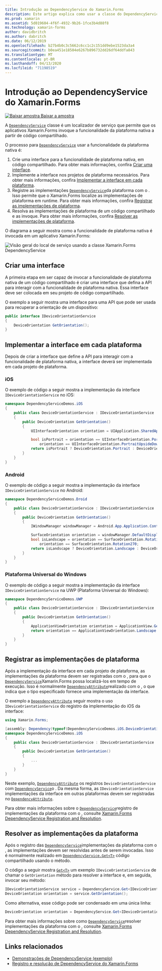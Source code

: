 ```yaml
---
title: Introdução ao DependencyService do Xamarin.Forms
description: Este artigo explica como usar a classe do DependencyService do Xamarin.Forms para invocar a funcionalidade de plataforma nativa.
ms.prod: xamarin
ms.assetid: 5d019604-4f6f-4932-9b26-1fce3b4d88f8
ms.technology: xamarin-forms
author: davidbritch
ms.author: dabritch
ms.date: 06/12/2019
ms.openlocfilehash: b27b4b0c3c5662c6cc1c2c151dd9ebe1523da3a4
ms.sourcegitcommit: b0ea451e18504e6267b896732dd26df64ddfa843
ms.translationtype: MT
ms.contentlocale: pt-BR
ms.lasthandoff: 04/13/2020
ms.locfileid: "71198519"
---
```

# <a name="xamarinforms-dependencyservice-introduction"></a>Introdução ao DependencyService do Xamarin.Forms

[![Baixar](~/media/shared/download.png) amostra Baixar a amostra](https://docs.microsoft.com/samples/xamarin/xamarin-forms-samples/dependencyservice/)

A [`DependencyService`](xref:Xamarin.Forms.DependencyService) classe é um localizador de serviço que permite que os aplicativos Xamarin.Forms invoque a funcionalidade da plataforma nativa a partir de código compartilhado.

O processo para [`DependencyService`](xref:Xamarin.Forms.DependencyService) usar a funcionalidade da plataforma nativa é:

1. Crie uma interface para a funcionalidade de plataforma nativa, em código compartilhado. Para obter mais informações, confira [Criar uma interface](#create-an-interface).
1. Implemente a interface nos projetos de plataforma necessários. Para obter mais informações, confira [Implementar a interface em cada plataforma](#implement-the-interface-on-each-platform).
1. Registre as implementações [`DependencyService`](xref:Xamarin.Forms.DependencyService)da plataforma com o . Isso permite que o Xamarin.Forms localize as implementações de plataforma em runtime. Para obter mais informações, confira [Registrar as implementações de plataforma](#register-the-platform-implementations).
1. Resolva as implementações de plataforma de um código compartilhado e as invoque. Para obter mais informações, confira [Resolver as implementações de plataforma](#resolve-the-platform-implementations).

O diagrama a seguir mostra como a funcionalidade de plataforma nativa é invocada em um aplicativo Xamarin.Forms:

![Visão geral do local de serviço usando a classe Xamarin.Forms DependencyService](introduction-images/dependency-service.png "Localização do serviço dependencyService")

## <a name="create-an-interface"></a>Criar uma interface

A primeira etapa em ser capaz de invocar a funcionalidade de plataforma nativa de um código compartilhado é criar uma interface que defina a API para interagir com a funcionalidade de plataforma nativa. Essa interface deve ser colocada em seu projeto de código compartilhado.

O exemplo a seguir mostra uma interface para uma API que pode ser usada para recuperar a orientação de um dispositivo:

```csharp
public interface IDeviceOrientationService
{
    DeviceOrientation GetOrientation();
}
```

## <a name="implement-the-interface-on-each-platform"></a>Implementar a interface em cada plataforma

Depois de criar a interface que define a API para interagir com a funcionalidade de plataforma nativa, a interface deverá ser implementada em cada projeto de plataforma.

### <a name="ios"></a>iOS

O exemplo de código a seguir mostra a implementação da interface `IDeviceOrientationService` no iOS:

```csharp
namespace DependencyServiceDemos.iOS
{
    public class DeviceOrientationService : IDeviceOrientationService
    {
        public DeviceOrientation GetOrientation()
        {
            UIInterfaceOrientation orientation = UIApplication.SharedApplication.StatusBarOrientation;

            bool isPortrait = orientation == UIInterfaceOrientation.Portrait ||
                orientation == UIInterfaceOrientation.PortraitUpsideDown;
            return isPortrait ? DeviceOrientation.Portrait : DeviceOrientation.Landscape;
        }
    }
}
```

### <a name="android"></a>Android

O exemplo de código a seguir mostra a implementação da interface `IDeviceOrientationService` no Android:

```csharp
namespace DependencyServiceDemos.Droid
{
    public class DeviceOrientationService : IDeviceOrientationService
    {
        public DeviceOrientation GetOrientation()
        {
            IWindowManager windowManager = Android.App.Application.Context.GetSystemService(Context.WindowService).JavaCast<IWindowManager>();

            SurfaceOrientation orientation = windowManager.DefaultDisplay.Rotation;
            bool isLandscape = orientation == SurfaceOrientation.Rotation90 ||
                orientation == SurfaceOrientation.Rotation270;
            return isLandscape ? DeviceOrientation.Landscape : DeviceOrientation.Portrait;
        }
    }
}
```

### <a name="universal-windows-platform"></a>Plataforma Universal do Windows

O exemplo de código a seguir mostra a implementação da interface `IDeviceOrientationService` na UWP (Plataforma Universal do Windows):

```csharp
namespace DependencyServiceDemos.UWP
{
    public class DeviceOrientationService : IDeviceOrientationService
    {
        public DeviceOrientation GetOrientation()
        {
            ApplicationViewOrientation orientation = ApplicationView.GetForCurrentView().Orientation;
            return orientation == ApplicationViewOrientation.Landscape ? DeviceOrientation.Landscape : DeviceOrientation.Portrait;
        }
    }
}
```

## <a name="register-the-platform-implementations"></a>Registrar as implementações de plataforma

Após a implementação da interface em cada projeto de plataforma, as implementações da plataforma devem ser registradas com o , para que o [`DependencyService`](xref:Xamarin.Forms.DependencyService)Xamarin.Forms possa localizá-los em tempo de execução. Isso é normalmente [`DependencyAttribute`](xref:Xamarin.Forms.DependencyAttribute)realizado com o , o que indica que o tipo especificado fornece uma implementação da interface.

O exemplo a [`DependencyAttribute`](xref:Xamarin.Forms.DependencyAttribute) seguir mostra o uso `IDeviceOrientationService` do registro da implementação do iOS da interface:

```csharp
using Xamarin.Forms;

[assembly: Dependency(typeof(DependencyServiceDemos.iOS.DeviceOrientationService))]
namespace DependencyServiceDemos.iOS
{
    public class DeviceOrientationService : IDeviceOrientationService
    {
        public DeviceOrientation GetOrientation()
        {
            ...
        }
    }
}
```

Neste exemplo, [`DependencyAttribute`](xref:Xamarin.Forms.DependencyAttribute) os registros `DeviceOrientationService` com [`DependencyService`](xref:Xamarin.Forms.DependencyService)o . Da mesma forma, as `IDeviceOrientationService` implementações da interface em outras plataformas devem ser registradas no [`DependencyAttribute`](xref:Xamarin.Forms.DependencyAttribute).

Para obter mais informações sobre o [`DependencyService`](xref:Xamarin.Forms.DependencyService)registro de implementações da plataforma com o , consulte [Xamarin.Forms DependencyService Registration and Resolution](registration-and-resolution.md).

## <a name="resolve-the-platform-implementations"></a>Resolver as implementações da plataforma

Após o registro das [`DependencyService`](xref:Xamarin.Forms.DependencyService)implementações da plataforma com o , as implementações devem ser resolvidas antes de serem invocadas. Isso é normalmente realizado em [`DependencyService.Get<T>`](xref:Xamarin.Forms.DependencyService.Get*) código compartilhado usando o método.

O código a seguir mostra [`Get<T>`](xref:Xamarin.Forms.DependencyService.Get*) um exemplo `IDeviceOrientationService` de chamar o `GetOrientation` método para resolver a interface e, em seguida, invocar seu método:

```csharp
IDeviceOrientationService service = DependencyService.Get<IDeviceOrientationService>();
DeviceOrientation orientation = service.GetOrientation();
```

Como alternativa, esse código pode ser condensado em uma única linha:

```csharp
DeviceOrientation orientation = DependencyService.Get<IDeviceOrientationService>().GetOrientation();
```

Para obter mais informações sobre como [`DependencyService`](xref:Xamarin.Forms.DependencyService)resolver implementações da plataforma com o , consulte [Xamarin.Forms DependencyService Registration and Resolution](registration-and-resolution.md).

## <a name="related-links"></a>Links relacionados

- [Demonstrações de DependencyService (exemplo)](https://docs.microsoft.com/samples/xamarin/xamarin-forms-samples/dependencyservice/)
- [Registro e resolução de DependencyService do Xamarin.Forms](registration-and-resolution.md)
